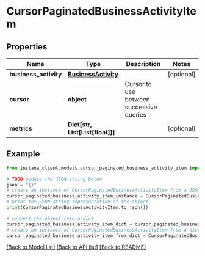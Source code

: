 # CursorPaginatedBusinessActivityItem


## Properties

Name | Type | Description | Notes
------------ | ------------- | ------------- | -------------
**business_activity** | [**BusinessActivity**](BusinessActivity.md) |  | [optional] 
**cursor** | **object** | Cursor to use between successive queries | 
**metrics** | **Dict[str, List[List[float]]]** |  | [optional] 

## Example

```python
from instana_client.models.cursor_paginated_business_activity_item import CursorPaginatedBusinessActivityItem

# TODO update the JSON string below
json = "{}"
# create an instance of CursorPaginatedBusinessActivityItem from a JSON string
cursor_paginated_business_activity_item_instance = CursorPaginatedBusinessActivityItem.from_json(json)
# print the JSON string representation of the object
print(CursorPaginatedBusinessActivityItem.to_json())

# convert the object into a dict
cursor_paginated_business_activity_item_dict = cursor_paginated_business_activity_item_instance.to_dict()
# create an instance of CursorPaginatedBusinessActivityItem from a dict
cursor_paginated_business_activity_item_from_dict = CursorPaginatedBusinessActivityItem.from_dict(cursor_paginated_business_activity_item_dict)
```
[[Back to Model list]](../README.md#documentation-for-models) [[Back to API list]](../README.md#documentation-for-api-endpoints) [[Back to README]](../README.md)


